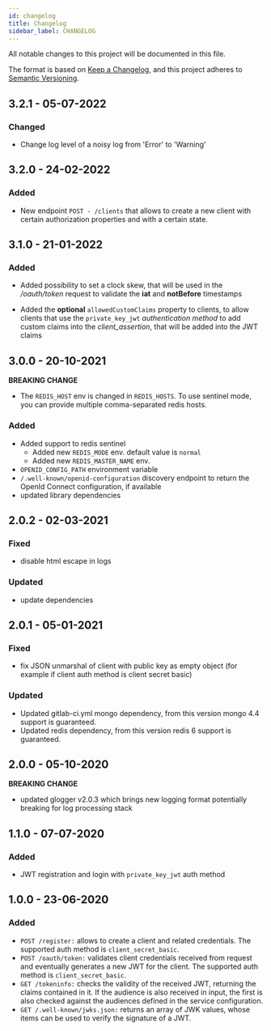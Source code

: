 ```yaml
---
id: changelog
title: Changelog
sidebar_label: CHANGELOG
---
```

All notable changes to this project will be documented in this file.

The format is based on [Keep a Changelog](https://keepachangelog.com/en/1.0.0/),
and this project adheres to [Semantic Versioning](https://semver.org/spec/v2.0.0.html).

## 3.2.1 - 05-07-2022

### Changed

- Change log level of a noisy log from 'Error' to 'Warning'

## 3.2.0 - 24-02-2022

### Added

- New endpoint `POST - /clients` that allows to create a new client with certain authorization properties and with a certain state.

## 3.1.0 - 21-01-2022

### Added

- Added possibility to set a clock skew, that will be used in the _/oauth/token_ request to validate the **iat** and **notBefore** timestamps

- Added the **optional** `allowedCustomClaims` property to clients, to allow clients that use the `private_key_jwt` _authentication method_ to add custom claims into the *client_assertion*, that will be added into the JWT claims

## 3.0.0 - 20-10-2021

**BREAKING CHANGE**

- The `REDIS_HOST` env is changed in `REDIS_HOSTS`. To use sentinel mode, you can provide multiple comma-separated redis hosts.

### Added

- Added support to redis sentinel
  - Added new `REDIS_MODE` env. default value is `normal`
  - Added new `REDIS_MASTER_NAME` env.
- `OPENID_CONFIG_PATH` environment variable
- `/.well-known/openid-configuration` discovery endpoint to return the OpenId Connect configuration, if available
- updated library dependencies

## 2.0.2 - 02-03-2021

### Fixed

- disable html escape in logs

### Updated

- update dependencies

## 2.0.1 - 05-01-2021

### Fixed

- fix JSON unmarshal of client with public key as empty object (for example if client auth method is client secret basic)

### Updated

- Updated gitlab-ci.yml mongo dependency, from this version mongo 4.4 support is guaranteed.
- Updated redis dependency, from this version redis 6 support is guaranteed.

## 2.0.0 - 05-10-2020

**BREAKING CHANGE**

- updated glogger v2.0.3 which brings new logging format potentially breaking for log processing stack

## 1.1.0 - 07-07-2020

### Added

- JWT registration and login with `private_key_jwt` auth method

## 1.0.0 - 23-06-2020
### Added
- ```POST /register:``` allows to create a client and related credentials. The supported auth method is ```client_secret_basic```.
- ```POST /oauth/token:``` validates client credentials received from request and eventually generates a new JWT for the client. The supported auth method is ```client_secret_basic```.
- ```GET /tokeninfo:``` checks the validity of the received JWT, returning the claims contained in it. If the audience is also received in input, the first is also checked against the audiences defined in the service configuration.
- ```GET /.well-known/jwks.json:``` returns an array of JWK values, whose items can be used to verify the signature of a JWT.
